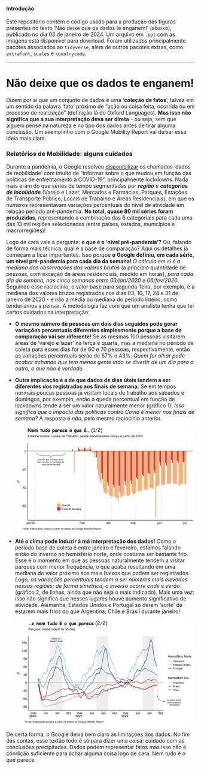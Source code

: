 
<!-- README.md is generated from README.Rmd. Please edit that file -->

#### Introdução

Este repositório contém o código usado para a produção das figuras
presentes no texto ‘Não deixe que os dados te enganem!’ (abaixo),
publicado no dia 03 de janeiro de 2024. Um arquivo em `.ppt` com as
imagens está disponível para download. Foram utilizados principalmente
pacotes associados ao `tidyverse`, além de outros pacotes extras, como
`extrafont`, `scales` e `countrycode`.

------------------------------------------------------------------------

# Não deixe que os dados te enganem!

Dizem por aí que um conjunto de dados é uma ‘**coleção de fatos**’,
talvez em um sentido da palavra ‘fato’ próximo de “ação ou coisa feita,
ocorrida ou em processo de realização” (definição lá do Oxford
Languages). **Mas isso não significa que a sua interpretação deva ser
direta** - ou seja, sem que alguém pense na natureza e no tipo dos dados
antes de tirar alguma conclusão. Um exemplinho com o Google Mobility
Report vai deixar essa ideia mais clara.

### Relatórios de Mobilidade: alguns cuidados

Durante a pandemia, o Google resolveu
[disponibilizar](https://www.google.com/covid19/mobility/) os chamados
‘dados de mobilidade’ com intuito de “informar sobre o que mudou em
função das políticas de enfrentamento à COVID-19”, principalmente
lockdowns. Nada mais eram do que séries de tempo segmentadas por
***região*** *e **categorias de localidade*** (Varejo e Lazer, Mercados
e Farmácias, Parques, Estações de Transporte Público, Locais de Trabalho
e Áreas Residenciais), em que os números representavam variações
percentuais do nível de atividade em relação período pré-pandemia. **No
total, quase 80 mil séries foram produzidas**, representando a
combinação das 6 categoriais para cada uma das 13 mil regiões
selecionadas (entre países, estados, municípios e macrorregiões)!

Logo de cara vale a pergunta: **o que é o ‘nível pré-pandemia’?** Ou,
falando de forma mais técnica, qual é a base de comparação? Aqui os
detalhes já começam a ficar importantes. Isso porque **o Google definiu,
em cada série, um nível pré-pandemia para cada dia da semana!** *O
cálculo em si é a mediana das observações dos valores brutos* (a
princípio quantidade de pessoas, com exceção de áreas residenciais,
medido em horas), *para cada dia da semana, nas cinco semanas entre
03/jan/2020 e 06/fev/2020*. Seguindo esse raciocínio, o valor base para
segunda-feira, por exemplo, é a mediana dos valores brutos registrados
nos dias 03, 10, 17, 24 e 31 de janeiro de 2020 - e não a média ou
mediana do período inteiro, como tenderíamos a pensar. A metodologia faz
com que um analista tenha que ter certos cuidados na interpretação:

- **O mesmo número de pessoas em dois dias seguidos pode gerar variações
  percentuais diferentes simplesmente porque a base de comparação vai
  ser diferente!** Se as mesmas 100 pessoas visitarem áreas de ‘varejo e
  lazer’ na terça e quarta, mas a mediana no período de coleta para
  esses dias for de 60 e 70 pessoas, respectivamente, então as variações
  percentuais serão de 67% e 43%. *Quem for olhar pode acabar achando
  que tem menos gente indo se divertir de um dia para o outro, o que não
  é verdade.*

- **Outra implicação é a de que dados de dias úteis tendem a ser
  diferentes dos registrados aos finais de semana.** Se em tempos
  normais poucas pessoas já visitam locais de trabalho aos sábados e
  domingos, por exemplo, então a queda percentual em função de lockdowns
  tende a ser um valor naturalmente menor (gráfico 1). *Isso significa
  que o impacto das políticas contra Covid é menor nos finais de
  semana?* A resposta é *não*, pelo mesmo raciocínio anterior.

  ![](images/clipboard-3031227041.png)

<!-- -->

- **Até o clima pode induzir à má interpretação dos dados!** Como o
  período base de coleta é entre janeiro e fevereiro, estamos falando
  então do inverno no hemisfério norte, onde costuma ser bastante frio.
  Esse é o momento em que as pessoas naturalmente tendem a visitar
  parques com menor frequência, o que acaba resultando em uma mediana de
  valor próximo aos mais baixos que podem ser registrados. *Logo, as
  variações percentuais tendem a ser números mais elevados nessas
  regiões; de forma simétrica, o inverso ocorre onde é verão* (gráfico
  2, de linhas, ainda que não seja o mais indicado). Mais uma vez: isso
  não significa que nesses lugares houve aumento significativo de
  atividade. Alemanha, Estados Unidos e Portugal só deram ‘sorte’ de
  estarem mais frios do que Argentina, Chile e Brasil durante janeiro!

  ![](images/clipboard-1923593520.png)

De certa forma, o Google deixa bem claro as limitações dos dados. No fim
das contas, esse textão todo é só para dizer uma coisa: cuidado com as
conclusões precipitadas. Dados podem representar fatos mas isso não é
condição suficiente para achar alguma coisa logo de cara. Nem tudo é o
que parece.
